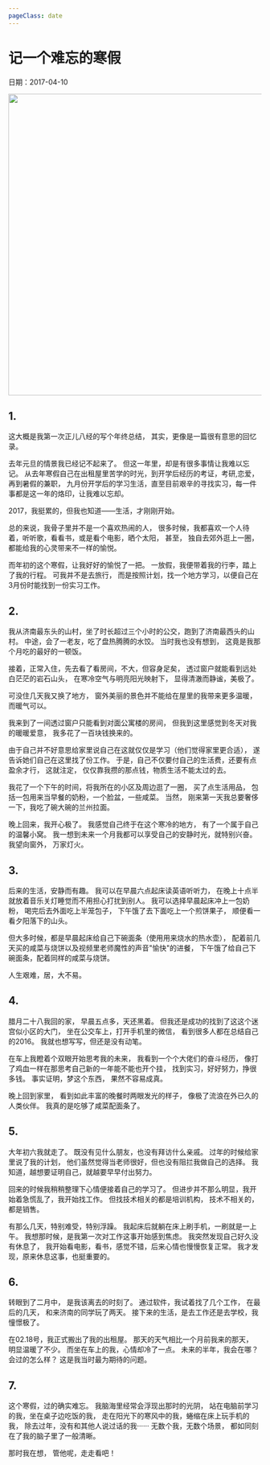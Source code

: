 ```yaml
---
pageClass: date
---
```


# 记一个难忘的寒假

<p class="date">日期：2017-04-10</p>

<p>
<img src="http://younglight.top/blog/20190201/JOH1dcctQTq4.png?imageslim" width="600px"/>
</p>

## 1.
这大概是我第一次正儿八经的写个年终总结，
其实，更像是一篇很有意思的回忆录。

去年元旦的情景我已经记不起来了。
但这一年里，却是有很多事情让我难以忘记。
从去年寒假自己在出租屋里苦学的时光，到开学后经历的考证，考研,恋爱，再到暑假的兼职，
九月份开学后的学习生活，直至目前艰辛的寻找实习，每一件事都是这一年的烙印，让我难以忘却。

2017，我挺累的，但我也知道——生活，才刚刚开始。

<!-- more -->

总的来说，我骨子里并不是一个喜欢热闹的人，
很多时候，我都喜欢一个人待着，听听歌，看看书，或是看个电影，晒个太阳，
甚至，
独自去郊外逛上一圈，都能给我的心灵带来不一样的愉悦。

而年初的这个寒假，让我好好的愉悦了一把。
一放假，我便带着我的行李，踏上了我的行程。
可我并不是去旅行，
而是按照计划，找一个地方学习，以便自己在3月份时能找到一份实习工作。

## 2.
我从济南最东头的山村，坐了时长超过三个小时的公交，跑到了济南最西头的山村。
中途，会了一老友，吃了盘热腾腾的水饺。
当时我也没有想到，
这竟是我那个月吃的最好的一顿饭。

接着，正常入住，先去看了看房间，不大，但容身足矣，
透过窗户就能看到远处白茫茫的岩石山头，
在寒冷空气与明亮阳光映射下，
显得清澈而静谧，美极了。

可没住几天我又换了地方，
窗外美丽的景色并不能给在屋里的我带来更多温暖，
而暖气可以。

我来到了一间透过窗户只能看到对面公寓楼的房间，
但我到这里感觉到冬天对我的暖暖爱意，
我多花了一百块钱换来的。

由于自己并不好意思给家里说自己在这就仅仅是学习（他们觉得家里更合适），
遂告诉她们自己在这里找了份工作。
于是，自己不仅要付自己的生活费，还要有点盈余才行，
这就注定，
仅仅靠我攒的那点钱，物质生活不能太过的去。

我花了一个下午的时间，将我所在的小区及周边逛了一圈，
买了点生活用品，
包括一包用来当早餐的奶粉，一个脸盆，一些咸菜。
当然，
刚来第一天我总要奢侈一下，我吃了碗大碗的兰州拉面。

晚上回来，我开心极了。
我感觉自己终于在这个寒冷的地方，
有了一个属于自己的温馨小窝。
我一想到未来一个月我都可以享受自己的安静时光，就特别兴奋。
我望向窗外，
万家灯火。

## 3. 

后来的生活，安静而有趣。
我可以在早晨六点起床读英语听听力，
在晚上十点半就放着音乐关灯睡觉而不用担心打扰到别人。
我可以选择早晨起床冲上一包奶粉，
喝完后去外面吃上半笼包子，
下午饿了去下面吃上一个煎饼果子，
顺便看一看夕阳落下的山头。

但大多时候，都是早晨起床给自己下碗面条（使用用来烧水的热水壶），
配着前几天买的咸菜与烧饼以及视频里老师魔性的声音"愉快"的进餐，
下午饿了给自己下碗面条，配着同样的咸菜与烧饼。

人生艰难，居，大不易。

## 4.

腊月二十八我回的家，
早晨五点多，天还黑着。
但我还是成功的找到了这这个迷宫似小区的大门，
坐在公交车上，打开手机里的微信，
看到很多人都在总结自己的2016。
我就也想写写，但还是没有动笔。

在车上我瞪着个双眼开始思考我的未来，
我看到一个个大佬们的奋斗经历，
像打了鸡血一样在那思考自己新的一年能不能也开个挂，
找到实习，好好努力，挣很多钱。
事实证明，梦这个东西，
果然不容易成真。

晚上回到家里，
看到如此丰富的晚餐时两眼发光的样子，
像极了流浪在外已久的人类伙伴。
我真的是吃够了咸菜配面条了。

## 5.

大年初六我就走了。
既没有见什么朋友，也没有拜访什么亲戚。
过年的时候给家里说了我的计划，
他们虽然觉得当老师很好，但也没有阻拦我做自己的选择。
我知道，越想要证明自己，就越要早早付出努力。

回来的时候我稍稍整理下心情便接着自己的学习了。
但进步并不那么明显，我开始着急慌乱了，我开始找工作。
但找技术相关的都是培训机构，
技术不相关的，都是销售。

有那么几天，特别难受，特别浮躁。
我起床后就躺在床上刷手机，一刷就是一上午。
我想那时候，是我第一次对工作这事开始感到焦虑。
我突然发现自己好久没有休息了，
我开始看电影，看书，感觉不错，后来心情也慢慢恢复正常。
我才发现，原来休息这事，也挺重要的。
## 6.

转眼到了二月中，
是我该离去的时刻了。
通过软件，我试着找了几个工作，
在最后的几天，
和来济南的同学玩了两天。
接下来的生活，是去工作还是去学校，我憧憬极了。

在02.18号，我正式搬出了我的出租屋。
那天的天气相比一个月前我来的那天，
明显温暖了不少。
而坐在车上的我，心情却冷了一点。
未来的半年，我会在哪？
会过的怎么样？
这是我当时最为期待的问题。

## 7.
这个寒假，过的确实难忘。
我脑海里经常会浮现出那时的光阴，
站在电脑前学习的我，坐在桌子边吃饭的我，
走在阳光下的寒风中的我，蜷缩在床上玩手机的我，
除去过年，没有和其他人说过话的我······
无数个我，无数个场景，
都如同刻在了我的脑子里了一般清晰。

那时我在想，
管他呢，走走看吧！
